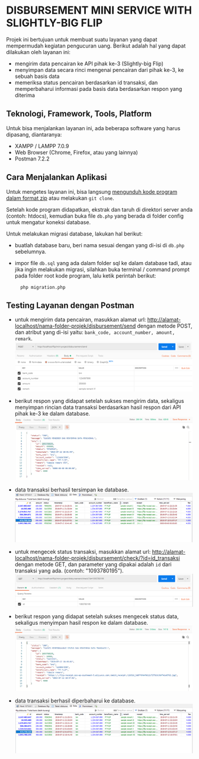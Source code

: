 DISBURSEMENT MINI SERVICE WITH SLIGHTLY-BIG FLIP
================

Projek ini bertujuan untuk membuat suatu layanan yang dapat mempermudah kegiatan pengucuran uang. Berikut adalah hal yang dapat dilakukan oleh layanan ini:

* mengirim data pencairan ke API pihak ke-3 (Slightly-big Flip)
* menyimpan data secara rinci mengenai pencairan dari pihak ke-3, ke sebuah basis data
* memeriksa status pencairan berdasarkan id transaksi, dan memperbaharui informasi pada basis data berdasarkan respon yang diterima

## Teknologi, Framework, Tools, Platform ##

Untuk bisa menjalankan layanan ini, ada beberapa software yang harus dipasang, diantaranya:

* XAMPP / LAMPP 7.0.9
* Web Browser (Chrome, Firefox, atau yang lainnya)
* Postman 7.2.2 

## Cara Menjalankan Aplikasi ##

Untuk mengetes layanan ini, bisa langsung [mengunduh kode program dalam format zip](https://github.com/gama9595/disbursement-mini-project/archive/master.zip) atau melakukan `git clone`.

Setelah kode program didapatkan, ekstrak dan taruh di direktori server anda (contoh: htdocs), kemudian buka file `db.php` yang berada di folder config untuk mengatur koneksi database.

Untuk melakukan migrasi database, lakukan hal berikut:

* buatlah database baru, beri nama sesuai dengan yang di-isi di `db.php` sebelumnya. 

* impor file `db.sql` yang ada dalam folder sql ke dalam database tadi, atau jika ingin melakukan migrasi, silahkan buka terminal / command prompt pada folder root kode program, lalu ketik perintah berikut:

        php migration.php


## Testing Layanan dengan Postman ##

* untuk mengirim data pencairan, masukkan alamat url: [http://alamat-localhost/nama-folder-projek/disbursement/send](http://alamat-localhost/nama-folder-projek/disbursement/send) dengan metode POST, dan atribut yang di-isi yaitu: `bank_code, account_number, amount, remark`. 
![Kirim Data](ss/test1.png)

* berikut respon yang didapat setelah sukses mengirim data, sekaligus menyimpan rincian data transaksi berdasarkan hasil respon dari API pihak ke-3 ke dalam database.
![Respon Berhasil](ss/test2.png)

* data transaksi berhasil tersimpan ke database.
![Berhasil Tersimpan](ss/test3.png)

* untuk mengecek status transaksi, masukkan alamat url: [http://alamat-localhost/nama-folder-projek/disbursement/check/?id=id_transaksi](http://alamat-localhost/nama-folder-projek/disbursement/check/?id=id_transaksi) dengan metode GET, dan parameter yang dipakai adalah `id` dari transaksi yang ada. (contoh: "1093780195").
![Cek Status](ss/test4.png)

* berikut respon yang didapat setelah sukses mengecek status data, sekaligus menyimpan hasil respon ke dalam database.
![Respon Berhasil](ss/test5.png)

* data transaksi berhasil diperbaharui ke database.
![Berhasil Diperbaharui](ss/test6.png)


